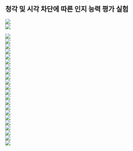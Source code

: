 


## 청각 및 시각 차단에 따른 인지 능력 평가 실험

<img src="report/a1.png" /> <br />
<img src="report/a2.png" /> <br />

<img src="report/0001.jpg" /> <br />
<img src="report/0002.jpg" /> <br />
<img src="report/0003.jpg" /> <br />
<img src="report/0004.jpg" /> <br />
<img src="report/0005.jpg" /> <br />
<img src="report/0006.jpg" /> <br />
<img src="report/0007.jpg" /> <br />
<img src="report/0008.jpg" /> <br />
<img src="report/0009.jpg" /> <br />
<img src="report/0010.jpg" /> <br />
<img src="report/0011.jpg" /> <br />
<img src="report/0012.jpg" /> <br />
<img src="report/0013.jpg" /> <br />
<img src="report/0014.jpg" /> <br />
<img src="report/0015.jpg" /> <br />
<img src="report/0016.jpg" /> <br />
<img src="report/0017.jpg" /> <br />
<img src="report/0018.jpg" /> <br />
<img src="report/0019.jpg" /> <br />
<img src="report/0020.jpg" /> <br />
<img src="report/0021.jpg" /> <br />
<img src="report/0022.jpg" /> <br />

